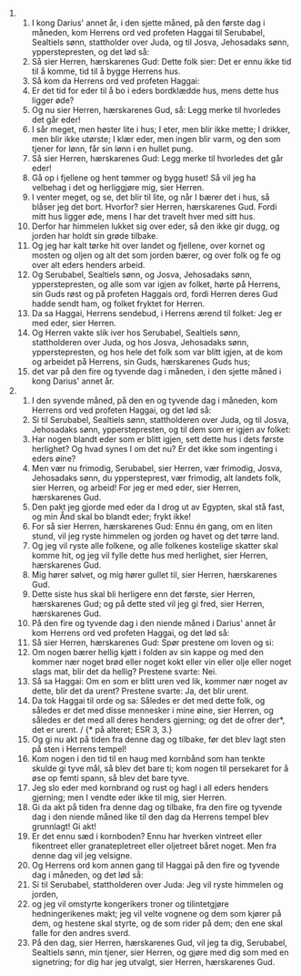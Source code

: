 <ol>
  <li>
    <ol>
      <li>I kong Darius' annet år, i den sjette måned, på den første dag i måneden, kom Herrens ord ved profeten Haggai til Serubabel, Sealtiels sønn, stattholder over Juda, og til Josva, Jehosadaks sønn, ypperstepresten, og det lød så:</li>
      <li>Så sier Herren, hærskarenes Gud: Dette folk sier: Det er ennu ikke tid til å komme, tid til å bygge Herrens hus.</li>
      <li>Så kom da Herrens ord ved profeten Haggai:</li>
      <li>Er det tid for eder til å bo i eders bordklædde hus, mens dette hus ligger øde?</li>
      <li>Og nu sier Herren, hærskarenes Gud, så: Legg merke til hvorledes det går eder!</li>
      <li>I sår meget, men høster lite i hus; I eter, men blir ikke mette; I drikker, men blir ikke utørste; I klær eder, men ingen blir varm, og den som tjener for lønn, får sin lønn i en hullet pung.</li>
      <li>Så sier Herren, hærskarenes Gud: Legg merke til hvorledes det går eder!</li>
      <li>Gå op i fjellene og hent tømmer og bygg huset! Så vil jeg ha velbehag i det og herliggjøre mig, sier Herren.</li>
      <li>I venter meget, og se, det blir til lite, og når I bærer det i hus, så blåser jeg det bort. Hvorfor? sier Herren, hærskarenes Gud. Fordi mitt hus ligger øde, mens I har det travelt hver med sitt hus.</li>
      <li>Derfor har himmelen lukket sig over eder, så den ikke gir dugg, og jorden har holdt sin grøde tilbake.</li>
      <li>Og jeg har kalt tørke hit over landet og fjellene, over kornet og mosten og oljen og alt det som jorden bærer, og over folk og fe og over alt eders henders arbeid.</li>
      <li>Og Serubabel, Sealtiels sønn, og Josva, Jehosadaks sønn, ypperstepresten, og alle som var igjen av folket, hørte på Herrens, sin Guds røst og på profeten Haggais ord, fordi Herren deres Gud hadde sendt ham, og folket fryktet for Herren.</li>
      <li>Da sa Haggai, Herrens sendebud, i Herrens ærend til folket: Jeg er med eder, sier Herren.</li>
      <li>Og Herren vakte slik iver hos Serubabel, Sealtiels sønn, stattholderen over Juda, og hos Josva, Jehosadaks sønn, ypperstepresten, og hos hele det folk som var blitt igjen, at de kom og arbeidet på Herrens, sin Guds, hærskarenes Guds hus;</li>
      <li>det var på den fire og tyvende dag i måneden, i den sjette måned i kong Darius' annet år.</li>
    </ol>
  </li>
  <li>
    <ol>
      <li>I den syvende måned, på den en og tyvende dag i måneden, kom Herrens ord ved profeten Haggai, og det lød så:</li>
      <li>Si til Serubabel, Sealtiels sønn, stattholderen over Juda, og til Josva, Jehosadaks sønn, ypperstepresten, og til dem som er igjen av folket:</li>
      <li>Har nogen blandt eder som er blitt igjen, sett dette hus i dets første herlighet? Og hvad synes I om det nu? Er det ikke som ingenting i eders øine?</li>
      <li>Men vær nu frimodig, Serubabel, sier Herren, vær frimodig, Josva, Jehosadaks sønn, du yppersteprest, vær frimodig, alt landets folk, sier Herren, og arbeid! For jeg er med eder, sier Herren, hærskarenes Gud.</li>
      <li>Den pakt jeg gjorde med eder da I drog ut av Egypten, skal stå fast, og min Ånd skal bo blandt eder; frykt ikke!</li>
      <li>For så sier Herren, hærskarenes Gud: Ennu én gang, om en liten stund, vil jeg ryste himmelen og jorden og havet og det tørre land.</li>
      <li>Og jeg vil ryste alle folkene, og alle folkenes kostelige skatter skal komme hit, og jeg vil fylle dette hus med herlighet, sier Herren, hærskarenes Gud.</li>
      <li>Mig hører sølvet, og mig hører gullet til, sier Herren, hærskarenes Gud.</li>
      <li>Dette siste hus skal bli herligere enn det første, sier Herren, hærskarenes Gud; og på dette sted vil jeg gi fred, sier Herren, hærskarenes Gud.</li>
      <li>På den fire og tyvende dag i den niende måned i Darius' annet år kom Herrens ord ved profeten Haggai, og det lød så:</li>
      <li>Så sier Herren, hærskarenes Gud: Spør prestene om loven og si:</li>
      <li>Om nogen bærer hellig kjøtt i folden av sin kappe og med den kommer nær noget brød eller noget kokt eller vin eller olje eller noget slags mat, blir det da hellig? Prestene svarte: Nei.</li>
      <li>Så sa Haggai: Om en som er blitt uren ved lik, kommer nær noget av dette, blir det da urent? Prestene svarte: Ja, det blir urent.</li>
      <li>Da tok Haggai til orde og sa: Således er det med dette folk, og således er det med disse mennesker i mine øine, sier Herren, og således er det med all deres henders gjerning; og det de ofrer der*, det er urent. / {* på alteret; ESR 3, 3.}</li>
      <li>Og gi nu akt på tiden fra denne dag og tilbake, før det blev lagt sten på sten i Herrens tempel!</li>
      <li>Kom nogen i den tid til en haug med kornbånd som han tenkte skulde gi tyve mål, så blev det bare ti; kom nogen til persekaret for å øse op femti spann, så blev det bare tyve.</li>
      <li>Jeg slo eder med kornbrand og rust og hagl i all eders henders gjerning; men I vendte eder ikke til mig, sier Herren.</li>
      <li>Gi da akt på tiden fra denne dag og tilbake, fra den fire og tyvende dag i den niende måned like til den dag da Herrens tempel blev grunnlagt! Gi akt!</li>
      <li>Er det ennu sæd i kornboden? Ennu har hverken vintreet eller fikentreet eller granatepletreet eller oljetreet båret noget. Men fra denne dag vil jeg velsigne.</li>
      <li>Og Herrens ord kom annen gang til Haggai på den fire og tyvende dag i måneden, og det lød så:</li>
      <li>Si til Serubabel, stattholderen over Juda: Jeg vil ryste himmelen og jorden,</li>
      <li>og jeg vil omstyrte kongerikers troner og tilintetgjøre hedningerikenes makt; jeg vil velte vognene og dem som kjører på dem, og hestene skal styrte, og de som rider på dem; den ene skal falle for den andres sverd.</li>
      <li>På den dag, sier Herren, hærskarenes Gud, vil jeg ta dig, Serubabel, Sealtiels sønn, min tjener, sier Herren, og gjøre med dig som med en signetring; for dig har jeg utvalgt, sier Herren, hærskarenes Gud.</li>
    </ol>
  </li>
</ol>
